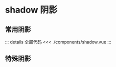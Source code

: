 # shadow 阴影

<script setup>
import shadow1 from './components/shadow.vue'
import shadow2 from './components/shadow2.vue'
</script>

## 常用阴影 <Badge type="tip" text="" />
<shadow1 />


::: details 全部代码
<<< ./components/shadow.vue
:::


## 特殊阴影 <Badge type="tip" text="" />
<shadow2 />